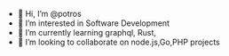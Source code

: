 - 👋 Hi, I’m @potros
- 👀 I’m interested in Software Development
- 🌱 I’m currently learning graphql, Rust,
- 💞️ I’m looking to collaborate on node.js,Go,PHP projects

<!---
potros/potros is a ✨ special ✨ repository because its `README.md` (this file) appears on your GitHub profile.
You can click the Preview link to take a look at your changes.
--->
